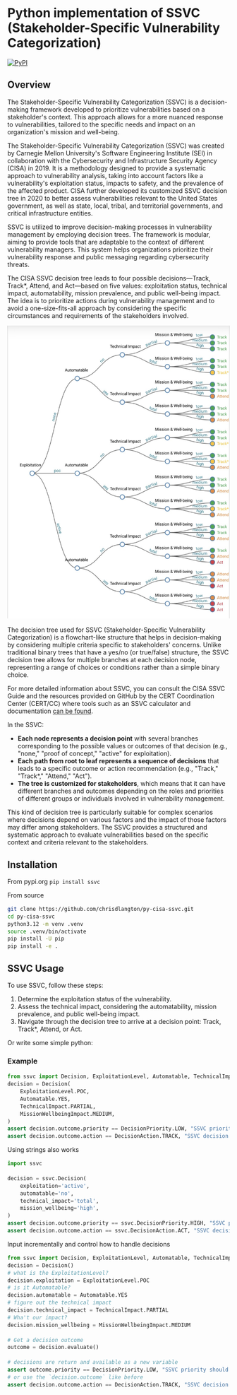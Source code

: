 # Python implementation of SSVC (Stakeholder-Specific Vulnerability Categorization)

[![PyPI](https://img.shields.io/pypi/v/ssvc?label=pypi%20package)](https://pypi.org/project/ssvc/)

## Overview

The Stakeholder-Specific Vulnerability Categorization (SSVC) is a decision-making framework developed to prioritize vulnerabilities based on a stakeholder's context. This approach allows for a more nuanced response to vulnerabilities, tailored to the specific needs and impact on an organization's mission and well-being.

The Stakeholder-Specific Vulnerability Categorization (SSVC) was created by Carnegie Mellon University's Software Engineering Institute (SEI) in collaboration with the Cybersecurity and Infrastructure Security Agency (CISA) in 2019. It is a methodology designed to provide a systematic approach to vulnerability analysis, taking into account factors like a vulnerability's exploitation status, impacts to safety, and the prevalence of the affected product. CISA further developed its customized SSVC decision tree in 2020 to better assess vulnerabilities relevant to the United States government, as well as state, local, tribal, and territorial governments, and critical infrastructure entities.

SSVC is utilized to improve decision-making processes in vulnerability management by employing decision trees. The framework is modular, aiming to provide tools that are adaptable to the context of different vulnerability managers. This system helps organizations prioritize their vulnerability response and public messaging regarding cybersecurity threats.

The CISA SSVC decision tree leads to four possible decisions—Track, Track*, Attend, and Act—based on five values: exploitation status, technical impact, automatability, mission prevalence, and public well-being impact. The idea is to prioritize actions during vulnerability management and to avoid a one-size-fits-all approach by considering the specific circumstances and requirements of the stakeholders involved.

![SSVC full tree](assets/ssvc.jpg)

The decision tree used for SSVC (Stakeholder-Specific Vulnerability Categorization) is a flowchart-like structure that helps in decision-making by considering multiple criteria specific to stakeholders' concerns. Unlike traditional binary trees that have a yes/no (or true/false) structure, the SSVC decision tree allows for multiple branches at each decision node, representing a range of choices or conditions rather than a simple binary choice.

For more detailed information about SSVC, you can consult the CISA SSVC Guide and the resources provided on GitHub by the CERT Coordination Center (CERT/CC) where tools such as an SSVC calculator and documentation [can be found](https://www.cisa.gov/stakeholder-specific-vulnerability-categorization-ssvc).

In the SSVC:

- **Each node represents a decision point** with several branches corresponding to the possible values or outcomes of that decision (e.g., "none," "proof of concept," "active" for exploitation).
- **Each path from root to leaf represents a sequence of decisions** that leads to a specific outcome or action recommendation (e.g., "Track," "Track*," "Attend," "Act").
- **The tree is customized for stakeholders**, which means that it can have different branches and outcomes depending on the roles and priorities of different groups or individuals involved in vulnerability management.

This kind of decision tree is particularly suitable for complex scenarios where decisions depend on various factors and the impact of those factors may differ among stakeholders. The SSVC provides a structured and systematic approach to evaluate vulnerabilities based on the specific context and criteria relevant to the stakeholders.

## Installation

From pypi.org `pip install ssvc`

From source

```bash
git clone https://github.com/chrisdlangton/py-cisa-ssvc.git
cd py-cisa-ssvc
python3.12 -m venv .venv
source .venv/bin/activate
pip install -U pip
pip install -e .
```

## SSVC Usage

To use SSVC, follow these steps:
1. Determine the exploitation status of the vulnerability.
2. Assess the technical impact, considering the automatability, mission prevalence, and public well-being impact.
3. Navigate through the decision tree to arrive at a decision point: Track, Track*, Attend, or Act.

Or write some simple python:

### Example

```python
from ssvc import Decision, ExploitationLevel, Automatable, TechnicalImpact, MissionWellbeingImpact, DecisionAction, DecisionPriority
decision = Decision(
    ExploitationLevel.POC,
    Automatable.YES,
    TechnicalImpact.PARTIAL,
    MissionWellbeingImpact.MEDIUM,
)
assert decision.outcome.priority == DecisionPriority.LOW, "SSVC priority should be LOW"
assert decision.outcome.action == DecisionAction.TRACK, "SSVC decision should be TRACK"
```

Using strings also works

```python
import ssvc

decision = ssvc.Decision(
    exploitation='active',
    automatable='no',
    technical_impact='total',
    mission_wellbeing='high',
)
assert decision.outcome.priority == ssvc.DecisionPriority.HIGH, "SSVC priority should be HIGH"
assert decision.outcome.action == ssvc.DecisionAction.ACT, "SSVC decision should be ACT"
```

Input incrementally and control how to handle decisions

```python
from ssvc import Decision, ExploitationLevel, Automatable, TechnicalImpact, MissionWellbeingImpact, DecisionAction, DecisionPriority
decision = Decision()
# what is the ExploitationLevel?
decision.exploitation = ExploitationLevel.POC
# is it Automatable?
decision.automatable = Automatable.YES
# figure out the technical impact
decision.technical_impact = TechnicalImpact.PARTIAL
# Wha't our impact?
decision.mission_wellbeing = MissionWellbeingImpact.MEDIUM

# Get a decision outcome
outcome = decision.evaluate()

# decisions are return and available as a new variable
assert outcome.priority == DecisionPriority.LOW, "SSVC priority should be LOW"
# or use the `decision.outcome` like before
assert decision.outcome.action == DecisionAction.TRACK, "SSVC decision should be TRACK"
```
